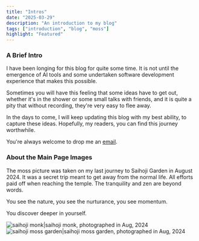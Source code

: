 ```yaml
---
title: "Intros"
date: "2025-03-29"
description: "An introduction to my blog"
tags: ["introduction", "blog", "moss"]
highlight: "Featured"
---
```


### A Brief Intro

I have been longing for this blog for quite some time. It is not until the emergence of AI tools and some undertaken software development experience that makes this possible.

Sometimes you will have this feeling that some ideas have to get out, whether it's in the shower or some small talks with friends, and it is quite a pity that without recording, they're very easy to flee away. 

In the days to come, I will keep updating this blog with my best ability, to capture these ideas. Hopefully, my readers, you can find this journey worthwhile.

You're always welcome to drop me an [email](mailto:wang.jiankai@outlook.com).


### About the Main Page Images
The moss picture was taken on my last journey to Saihoji Garden in August 2024. It was a secret trip meant to get away from the normal life. All efforts paid off when reaching the temple. The tranquility and zen are beyond words.

You see the nature, you see the nurturance, you see momentum.

You discover deeper in yourself.

![saihoji monk|saihoji monk, photographed in Aug, 2024](https://site-resources.lon1.cdn.digitaloceanspaces.com/images/saihoji-monk.JPG)
![saihoji moss garden|saihoji moss garden, photographed in Aug, 2024](https://site-resources.lon1.cdn.digitaloceanspaces.com/images/saihoji-garden.jpg)